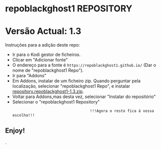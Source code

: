 # repoblackghost1 REPOSITORY
# Versão Actual: 1.3

Instruções para a adição deste repo:


<p align="left">
  <ul>
    <li>Ir para o Kodi gestor de ficheiros.</li>
    <li>Clicar em "Adicionar fonte"</li>
    <li>O endereço para a fonte é <code>https://repoblackghost1.github.io/</code> (Dar o nome de "repoblackghost1 Repo").</li>
    <li>Ir para "Addons"</li>
    <li>Em Addons, instalar de um ficheiro zip. Quando perguntar pela localização, selecionar "repoblackghost1 Repo", e instalar <a href="repository.repoblackghost1-1.3.zip">repository.repoblackghost1-1.3.zip</a>.</li>
    <li>Voltar para Addons,mas desta vez, selecionar "Instalar do repositório"</li>
    <li>Selecionar o "repoblackghost1 Repository"</li>
    
                                       !!!Agora o resto fica á vossa escolha!!!
  </ul>
</p>

## Enjoy!

.
